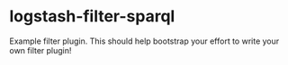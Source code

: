 # logstash-filter-sparql
Example filter plugin. This should help bootstrap your effort to write your own filter plugin!
